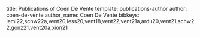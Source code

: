 title: Publications of Coen De Vente
template: publications-author
author: coen-de-vente
author_name: Coen De Vente
bibkeys: lemi22,schw22a,vent20,less20,vent18,vent22,vent21a,ardu20,vent21,schw22,gonz21,vent20a,xion21
